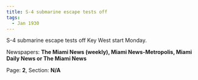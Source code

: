 ```yaml
---  
title: S-4 submarine escape tests off  
tags:  
  - Jan 1930  
---  
```

  
S-4 submarine escape tests off Key West start Monday.  
  
Newspapers: **The Miami News (weekly), Miami News-Metropolis, Miami Daily News or The Miami News**  
  
Page: **2**, Section: **N/A** 
